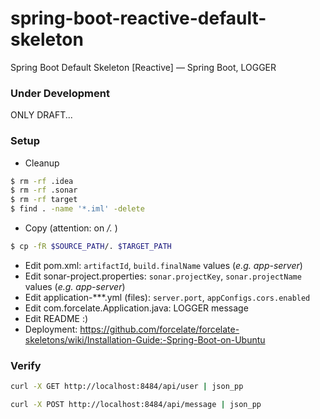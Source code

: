 # spring-boot-reactive-default-skeleton
Spring Boot Default Skeleton [Reactive] — Spring Boot, LOGGER

### Under Development
ONLY DRAFT...

### Setup 
* Cleanup

```bash
$ rm -rf .idea
$ rm -rf .sonar
$ rm -rf target
$ find . -name '*.iml' -delete
```
* Copy (attention: on */.* )

```bash
$ cp -fR $SOURCE_PATH/. $TARGET_PATH
```

* Edit pom.xml: `artifactId`, `build.finalName` values (*e.g. app-server*)
* Edit sonar-project.properties: `sonar.projectKey`, `sonar.projectName` values (*e.g. app-server*)
* Edit application-***.yml (files): `server.port`, `appConfigs.cors.enabled`
* Edit com.forcelate.Application.java: LOGGER message
* Edit README :)
* Deployment: https://github.com/forcelate/forcelate-skeletons/wiki/Installation-Guide:-Spring-Boot-on-Ubuntu

### Verify

```bash
curl -X GET http://localhost:8484/api/user | json_pp
```

```bash
curl -X POST http://localhost:8484/api/message | json_pp
```